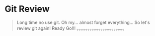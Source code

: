 # Git Review
> Long time no use git. Oh my... almost forget everything...
So let's review git again! Ready Go!!!
。。。。。。。。。。。。。。。。。。。。。。


